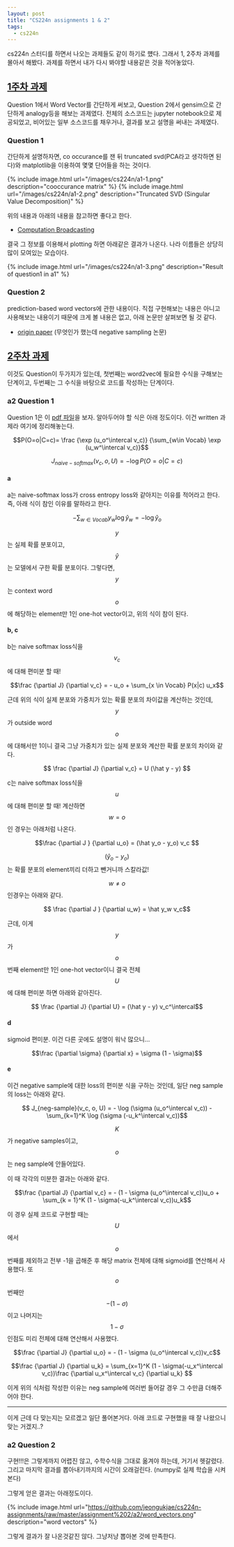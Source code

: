 ```yaml
---
layout: post
title: "CS224n assignments 1 & 2"
tags:
  - cs224n
---
```


cs224n 스터디를 하면서 나오는 과제들도 같이 하기로 헀다. 그래서 1, 2주차 과제를 몰아서 해봤다. 과제를 하면서 내가 다시 봐야할 내용같은 것을 적어놓았다.

## [1주차 과제](https://github.com/jeongukjae/cs224n-assignments/blob/master/assignment%201/exploring_word_vectors.ipynb)

Question 1에서 Word Vector를 간단하게 써보고, Question 2에서 gensim으로 간단하게 analogy등을 해보는 과제였다. 전체의 소스코드는 jupyter notebook으로 제공되었고, 비어있는 일부 소스코드를 채우거나, 결과를 보고 설명을 써내는 과제였다.

### Question 1

간단하게 설명하자면, co occurance를 잰 뒤 truncated svd(PCA라고 생각하면 된다)와 matplotlib을 이용하여 몇몇 단어들을 하는 것이다.

{% include image.html url="/images/cs224n/a1-1.png" description="cooccurance matrix" %}
{% include image.html url="/images/cs224n/a1-2.png" description="Truncated SVD (Singular Value Decomposition)" %}

위의 내용과 아래의 내용을 참고하면 좋다고 한다.

* [Computation Broadcasting](https://jakevdp.github.io/PythonDataScienceHandbook/02.05-computation-on-arrays-broadcasting.html)

결국 그 정보를 이용해서 plotting 하면 아래같은 결과가 나온다. 나라 이름들은 상당히 많이 모여있는 모습이다.

{% include image.html url="/images/cs224n/a1-3.png" description="Result of question1 in a1" %}

### Question 2

prediction-based word vectors에 관한 내용이다. 직접 구현해보는 내용은 아니고 사용해보는 내용이기 때문에 크게 볼 내용은 없고, 아래 논문만 살펴보면 될 것 같다.

* [origin paper](https://papers.nips.cc/paper/5021-distributed-representations-of-words-and-phrases-and-their-compositionality.pdf) (무엇인가 했는데 negative sampling 논문)

## [2주차 과제](https://github.com/jeongukjae/cs224n-assignments/tree/master/assignment%202/a2)

이것도 Question이 두가지가 있는데, 첫번째는 word2vec에 필요한 수식을 구해보는 단계이고, 두번째는 그 수식을 바탕으로 코드를 작성하는 단계이다.

### a2 Question 1

Question 1은 이 [pdf 파일](https://github.com/jeongukjae/cs224n-assignments/blob/master/assignment%202/a2.pdf)을 보자. 알아두어야 할 식은 아래 정도이다. 이건 written 과제라 여기에 정리해놓는다.

$$P(O=o|C=c)= \frac {\exp (u_o^\intercal v_c)} {\sum_{w\in Vocab} \exp (u_w^\intercal v_c)}$$

$$J_{naive-softmax}(v_c, o, U) = - \log P(O=o|C=c)$$

#### a

a는 naive-softmax loss가 cross entropy loss와 같아지는 이유를 적어라고 한다. 즉, 아래 식이 참인 이유를 말하라고 한다.

$$ - \sum_{w \in Vocab} y_w \log \hat y_w = - \log \hat y_o $$

$$y$$는 실제 확률 분포이고, $$\hat y$$는 모델에서 구한 확률 분포이다. 그렇다면, $$y$$는 context word $$o$$에 해당하는 element만 1인 one-hot vector이고, 위의 식이 참이 된다.

#### b, c

b는 naive softmax loss식을 $$v_c$$에 대해 편미분 할 때!

$$\frac {\partial J} {\partial v_c} = - u_o + \sum_{x \in Vocab} P(x|c) u_x$$

근데 위의 식이 실제 분포와 가중치가 있는 확률 분포의 차이값을 계산하는 것인데, $$y$$가 outside word $$o$$에 대해서만 1이니 결국 그냥 가중치가 있는 실제 분포와 계산한 확률 분포의 차이와 같다.

$$ \frac {\partial J} {\partial v_c} = U (\hat y - y) $$

c는 naive softmax loss식을 $$u$$에 대해 편미분 할 때! 계산하면 $$ w = o $$인 경우는 아래처럼 나온다.

$$\frac {\partial J } {\partial u_o} = (\hat y_o - y_o) v_c $$

$$(\hat y_o - y_o)$$ 는 확률 분포의 element끼리 더하고 뺀거니까 스칼라값!

$$ w \neq o$$인경우는 아래와 같다.

$$ \frac {\partial J } {\partial u_w} = \hat y_w v_c$$

근데, 이게 $$y$$가 $$o$$번째 element만 1인 one-hot vector이니 결국 전체 $$U$$에 대해 편미분 하면 아래와 같아진다.

$$ \frac {\partial J} {\partial U} = (\hat y - y) v_c^\intercal$$

#### d

sigmoid 편미분. 이건 다른 곳에도 설명이 워낙 많으니...

$$\frac {\partial \sigma} {\partial x} = \sigma (1 - \sigma)$$

#### e

이건 negative sample에 대한 loss의 편미분 식을 구하는 것인데, 일단 neg sample의 loss는 아래와 같다.

$$ J_{neg-sample}(v_c, o, U) = - \log (\sigma (u_o^\intercal v_c)) - \sum_{k=1}^K \log (\sigma (-u_k^\intercal v_c))$$

$$K$$가 negative samples이고, $$o$$는 neg sample에 안들어있다.

이 때 각각의 미분한 결과는 아래와 같다.

$$\frac {\partial J} {\partial v_c} = - (1 - \sigma (u_o^\intercal v_c))u_o + \sum_{k = 1}^K (1 - \sigma(-u_k^\intercal v_c))u_k$$

이 경우 실제 코드로 구현할 때는 $$U$$에서 $$o$$번째를 제외하고 전부 -1을 곱해준 후 해당 matrix 전체에 대해 sigmoid를 연산해서 사용했다. 또 $$o$$번째만 $$ - (1 - \sigma)$$이고 나머지는 $$1- \sigma$$인점도 미리 전체에 대해 연산해서 사용했다.

$$\frac {\partial J} {\partial u_o} = - (1 - \sigma (u_o^\intercal v_c))v_c$$

$$\frac {\partial J} {\partial u_k} = \sum_{x=1}^K (1 - \sigma(-u_x^\intercal v_c))\frac {\partial u_x^\intercal v_c} {\partial u_k} $$

이게 위의 식처럼 작성한 이유는 neg sample에 여러번 들어갈 경우 그 수만큼 더해주어야 한다.

---

이게 근데 다 맞는지는 모르겠고 일단 풀어본거다. 아래 코드로 구현했을 때 잘 나왔으니 맞는 거겠지..?

### a2 Question 2

구현!!!은 그렇게까지 어렵진 않고, 수학수식을 그대로 옮겨야 하는데, 거기서 헷갈렸다. 그리고 마지막 결과를 뽑아내기까지의 시간이 오래걸린다. (numpy로 실제 학습을 시켜본다)

그렇게 얻은 결과는 아래정도이다.

{% include image.html url="https://github.com/jeongukjae/cs224n-assignments/raw/master/assignment%202/a2/word_vectors.png" description="word vectors" %}

그렇게 결과가 잘 나온것같진 않다. 그냥저냥 뽑아본 것에 만족한다.
